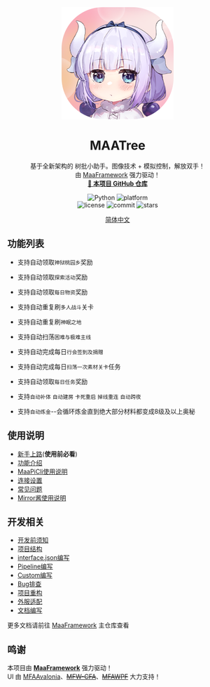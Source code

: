 <!-- markdownlint-disable MD033 MD041 -->
<div align="center">

<img alt="LOGO" src="img/图标.png" width="256" height="256" />

# MAATree

基于全新架构的 树批小助手。图像技术 + 模拟控制，解放双手！  
由 [MaaFramework](https://github.com/MaaXYZ/MaaFramework) 强力驱动！  
<a href="https://github.com/caicai00001/MAATree" target="_blank" style="font-weight: bold;">🔗 本项目 GitHub 仓库</a>

</div>

<p align="center">
  <img alt="Python" src="https://img.shields.io/badge/Python-3776AB?logo=python&logoColor=white">
  <img alt="platform" src="https://img.shields.io/badge/platform-Windows%20%7C%20Linux%20%7C%20macOS-blueviolet">
  <br>
  <img alt="license" src="https://img.shields.io/github/license/caicai00001/MAATree">
  <img alt="commit" src="https://img.shields.io/github/commit-activity/m/caicai00001/MAATree">
  <img alt="stars" src="https://img.shields.io/github/stars/caicai00001/MAATree?style=social">
</p>

<div align="center">

[简体中文](./README.md)

</div>

## 功能列表

- 支持自动领取`神狱桃园乡`奖励

- 支持自动领取`探索活动`奖励

- 支持自动领取`每日物资`奖励

- 支持自动重复刷`多人战斗`关卡

- 支持自动重复刷`神眠之地`

- 支持自动扫荡`困难与极难主线`

- 支持自动完成每日`行会签到及捐赠`

- 支持自动完成每日`扫荡一次素材关卡`任务

- 支持自动领取`每日任务`奖励

- 支持`自动补体` `自动建房` `卡死重启` `掉线重连` `自动跨夜`

- 支持`自动炼金`--会循环炼金直到绝大部分材料都变成8级及以上奥秘

## 使用说明

- [新手上路](./docs/zh_cn/manual/新手上路.md)(**使用前必看**)
- [功能介绍](./docs/zh_cn/manual/功能介绍.md)
- [MaaPiCli使用说明](./docs/zh_cn/manual/MaaPiCli.md)
- [连接设置](./docs/zh_cn/manual/连接设置.md)
- [常见问题](./docs/zh_cn/manual/常见问题.md)
- [Mirror酱使用说明](./docs/zh_cn/manual/Mirror酱.md)

## 开发相关

- [开发前须知](./docs/zh_cn/develop/开发前须知.md)
- [项目结构](./docs/zh_cn/develop/项目结构.md)
- [interface.json编写](./docs/zh_cn/develop/interface.json编写.md)
- [Pipeline编写](./docs/zh_cn/develop/Pipeline编写.md)
- [Custom编写](./docs/zh_cn/develop/Custom编写.md)
- [Bug排查](./docs/zh_cn/develop/Bug排查.md)
- [项目重构](./docs/zh_cn/develop/项目重构.md)
- [外服适配](./docs/zh_cn/develop/外服适配.md)
- [文档编写](./docs/zh_cn/develop/文档编写.md)

更多文档请前往 [MaaFramework](https://github.com/MaaXYZ/MaaFramework) 主仓库查看

## 鸣谢

本项目由 **[MaaFramework](https://github.com/MaaXYZ/MaaFramework)** 强力驱动！  
UI 由 [MFAAvalonia](https://github.com/SweetSmellFox/MFAAvalonia)、~~[MFW-CFA](https://github.com/overflow65537/MFW-PyQt6)~~、~~[MFAWPF](https://github.com/SweetSmellFox/MFAWPF)~~ 大力支持！